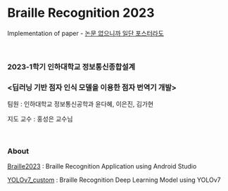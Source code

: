 # Braille Recognition 2023

Implementation of paper - [논문 없으니까 일단 포스터라도](https://drive.google.com/file/d/1PUmRPaRry9T71nEVXgrOla8GzSChPtNq/view?usp=sharing)

<br/>

### 2023-1학기 인하대학교 정보통신종합설계

### <딥러닝 기반 점자 인식 모델을 이용한 점자 번역기 개발>

팀원 : 인하대학교 정보통신공학과 윤다혜, 이은진, 김가현

지도 교수 : 홍성은 교수님

<br/>

### About

[Braille2023](https://github.com/ailleen1004/Braille_Recognition_2023/blob/main/Braille2023) : Braille Recognition Application using Android Studio

[YOLOv7_custom](https://github.com/ailleen1004/Braille_Recognition_2023/blob/main/YOLOv7_custom) : Braille Recognition Deep Learning Model using YOLOv7